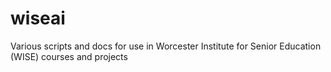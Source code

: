 # wiseai
Various scripts and docs for use in Worcester Institute for Senior Education (WISE) courses and projects
